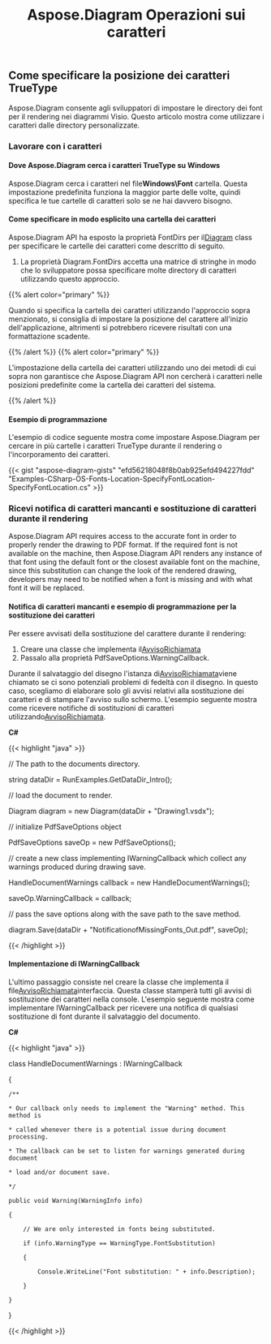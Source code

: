 ﻿---
title: Aspose.Diagram Operazioni sui caratteri
type: docs
weight: 180
url: /it/net/aspose-diagram-font-operations/
description: Questa pagina descrive come manipolare i font con la libreria Aspose.Diagram.
---
## **Come specificare la posizione dei caratteri TrueType**
Aspose.Diagram consente agli sviluppatori di impostare le directory dei font per il rendering nei diagrammi Visio. Questo articolo mostra come utilizzare i caratteri dalle directory personalizzate.
### **Lavorare con i caratteri**
#### **Dove Aspose.Diagram cerca i caratteri TrueType su Windows**
 Aspose.Diagram cerca i caratteri nel file**Windows\Font** cartella. Questa impostazione predefinita funziona la maggior parte delle volte, quindi specifica le tue cartelle di caratteri solo se ne hai davvero bisogno.
#### **Come specificare in modo esplicito una cartella dei caratteri**
Aspose.Diagram API ha esposto la proprietà FontDirs per il[Diagram](https://reference.aspose.com/diagram/java/com.aspose.diagram/diagram) class per specificare le cartelle dei caratteri come descritto di seguito.

1. La proprietà Diagram.FontDirs accetta una matrice di stringhe in modo che lo sviluppatore possa specificare molte directory di caratteri utilizzando questo approccio.

{{% alert color="primary" %}} 

Quando si specifica la cartella dei caratteri utilizzando l'approccio sopra menzionato, si consiglia di impostare la posizione del carattere all'inizio dell'applicazione, altrimenti si potrebbero ricevere risultati con una formattazione scadente.

{{% /alert %}} {{% alert color="primary" %}} 

L'impostazione della cartella dei caratteri utilizzando uno dei metodi di cui sopra non garantisce che Aspose.Diagram API non cercherà i caratteri nelle posizioni predefinite come la cartella dei caratteri del sistema.

{{% /alert %}} 
#### **Esempio di programmazione**
L'esempio di codice seguente mostra come impostare Aspose.Diagram per cercare in più cartelle i caratteri TrueType durante il rendering o l'incorporamento dei caratteri.

{{< gist "aspose-diagram-gists" "efd56218048f8b0ab925efd494227fdd" "Examples-CSharp-OS-Fonts-Location-SpecifyFontLocation-SpecifyFontLocation.cs" >}}
### **Ricevi notifica di caratteri mancanti e sostituzione di caratteri durante il rendering**
Aspose.Diagram API requires access to the accurate font in order to properly render the drawing to PDF format. If the required font is not available on the machine, then Aspose.Diagram API renders any instance of that font using the default font or the closest available font on the machine, since this substitution can change the look of the rendered drawing, developers may need to be notified when a font is missing and with what font it will be replaced.
#### **Notifica di caratteri mancanti e esempio di programmazione per la sostituzione dei caratteri**
Per essere avvisati della sostituzione del carattere durante il rendering:

1. Creare una classe che implementa il[AvvisoRichiamata](https://reference.aspose.com/diagram/net/aspose.diagram/IWarningCallback)
1. Passalo alla proprietà PdfSaveOptions.WarningCallback.

Durante il salvataggio del disegno l'istanza di[AvvisoRichiamata](https://reference.aspose.com/diagram/net/aspose.diagram/IWarningCallback)viene chiamato se ci sono potenziali problemi di fedeltà con il disegno. In questo caso, scegliamo di elaborare solo gli avvisi relativi alla sostituzione dei caratteri e di stampare l'avviso sullo schermo. L'esempio seguente mostra come ricevere notifiche di sostituzioni di caratteri utilizzando[AvvisoRichiamata](https://reference.aspose.com/diagram/net/aspose.diagram/IWarningCallback).

**C#**

{{< highlight "java" >}}

 // The path to the documents directory.

string dataDir = RunExamples.GetDataDir_Intro();

// load the document to render.

Diagram diagram = new Diagram(dataDir + "Drawing1.vsdx");

// initialize PdfSaveOptions object

PdfSaveOptions saveOp = new PdfSaveOptions();

// create a new class implementing IWarningCallback which collect any warnings produced during drawing save.

HandleDocumentWarnings callback = new HandleDocumentWarnings();

saveOp.WarningCallback = callback;

// pass the save options along with the save path to the save method.

diagram.Save(dataDir + "NotificationofMissingFonts_Out.pdf", saveOp);

{{< /highlight >}}
#### **Implementazione di IWarningCallback**
L'ultimo passaggio consiste nel creare la classe che implementa il file[AvvisoRichiamata](https://reference.aspose.com/diagram/net/aspose.diagram/IWarningCallback)interfaccia. Questa classe stamperà tutti gli avvisi di sostituzione dei caratteri nella console. L'esempio seguente mostra come implementare IWarningCallback per ricevere una notifica di qualsiasi sostituzione di font durante il salvataggio del documento.

**C#**

{{< highlight "java" >}}

 class HandleDocumentWarnings : IWarningCallback

{

    /**

    * Our callback only needs to implement the "Warning" method. This method is

    * called whenever there is a potential issue during document processing.

    * The callback can be set to listen for warnings generated during document

    * load and/or document save.

    */

    public void Warning(WarningInfo info)

    {

        // We are only interested in fonts being substituted.

        if (info.WarningType == WarningType.FontSubstitution)

        {

            Console.WriteLine("Font substitution: " + info.Description);

        }

    }

}

{{< /highlight >}}
